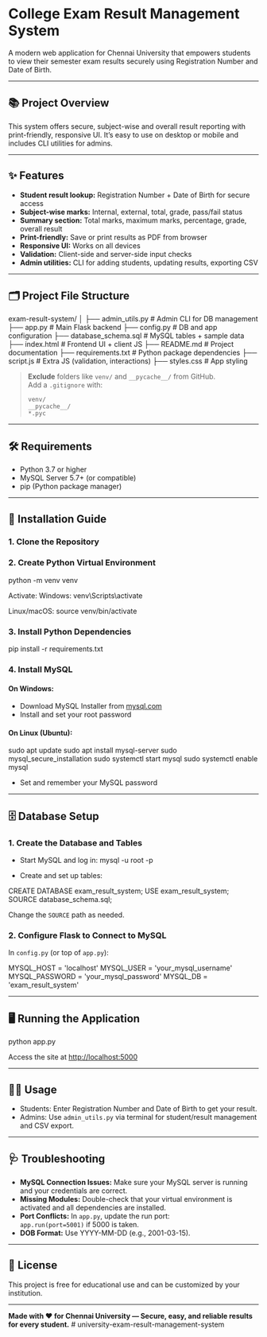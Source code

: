 # College Exam Result Management System

A modern web application for Chennai University that empowers students to view their semester exam results securely using Registration Number and Date of Birth.

---

## 📚 Project Overview

This system offers secure, subject-wise and overall result reporting with print-friendly, responsive UI. It’s easy to use on desktop or mobile and includes CLI utilities for admins.

---

## ✨ Features

- **Student result lookup:** Registration Number + Date of Birth for secure access
- **Subject-wise marks:** Internal, external, total, grade, pass/fail status
- **Summary section:** Total marks, maximum marks, percentage, grade, overall result
- **Print-friendly:** Save or print results as PDF from browser
- **Responsive UI:** Works on all devices
- **Validation:** Client-side and server-side input checks
- **Admin utilities:** CLI for adding students, updating results, exporting CSV

---

## 🗂️ Project File Structure

exam-result-system/
│
├── admin_utils.py # Admin CLI for DB management
├── app.py # Main Flask backend
├── config.py # DB and app configuration
├── database_schema.sql # MySQL tables + sample data
├── index.html # Frontend UI + client JS
├── README.md # Project documentation
├── requirements.txt # Python package dependencies
├── script.js # Extra JS (validation, interactions)
├── styles.css # App styling



> **Exclude** folders like `venv/` and `__pycache__/` from GitHub.  
> Add a `.gitignore` with:
> ```
> venv/
> __pycache__/
> *.pyc
> ```

---

## 🛠️ Requirements

- Python 3.7 or higher
- MySQL Server 5.7+ (or compatible)
- pip (Python package manager)

---

## 🚀 Installation Guide

### 1. Clone the Repository


### 2. Create Python Virtual Environment
python -m venv venv

Activate:
Windows:
venv\Scripts\activate

Linux/macOS:
source venv/bin/activate

### 3. Install Python Dependencies
pip install -r requirements.txt

### 4. Install MySQL

#### On **Windows**:
- Download MySQL Installer from [mysql.com](https://dev.mysql.com/downloads/installer/)
- Install and set your root password

#### On **Linux (Ubuntu)**:
sudo apt update
sudo apt install mysql-server
sudo mysql_secure_installation
sudo systemctl start mysql
sudo systemctl enable mysql


- Set and remember your MySQL password

---

## 🗄️ Database Setup

### 1. Create the Database and Tables

- Start MySQL and log in:
mysql -u root -p


- Create and set up tables:

CREATE DATABASE exam_result_system;
USE exam_result_system;
SOURCE database_schema.sql;



Change the `SOURCE` path as needed.

### 2. Configure Flask to Connect to MySQL

In `config.py` (or top of `app.py`):

MYSQL_HOST = 'localhost'
MYSQL_USER = 'your_mysql_username'
MYSQL_PASSWORD = 'your_mysql_password'
MYSQL_DB = 'exam_result_system'


---

## 🖥️ Running the Application

python app.py

Access the site at [http://localhost:5000](http://localhost:5000)

---

## 👩‍💻 Usage

- Students: Enter Registration Number and Date of Birth to get your result.
- Admins: Use `admin_utils.py` via terminal for student/result management and CSV export.

---

## 🩺 Troubleshooting

- **MySQL Connection Issues:** Make sure your MySQL server is running and your credentials are correct.
- **Missing Modules:** Double-check that your virtual environment is activated and all dependencies are installed.
- **Port Conflicts:** In `app.py`, update the run port:  
  `app.run(port=5001)` if 5000 is taken.
- **DOB Format:** Use YYYY-MM-DD (e.g., 2001-03-15).

---

## 📄 License

This project is free for educational use and can be customized by your institution.

---

**Made with ❤️ for Chennai University — Secure, easy, and reliable results for every student.**
#   u n i v e r s i t y - e x a m - r e s u l t - m a n a g e m e n t - s y s t e m  
 